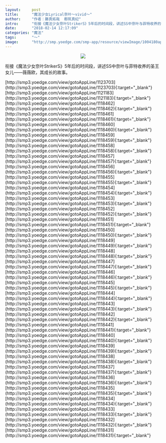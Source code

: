 ```yaml
---
layout:     post
title:      "魔法少女Lyrical奈叶～vivid～"
author:     "作者：藤真拓哉  都筑真纪"
intro:      "衔接《魔法少女奈叶StrikerS》5年后的时间段，讲述SS中奈叶与菲特收养的圣王女儿——薇薇欧，其成长的故事。"
date:       "2018-02-14 12:17:09"
categories: "魔法"
tags:       "～"
image:      "http://smp.yoedge.com/smp-app/resource/viewImage/1004180appline.png"
---
```

<div style="text-align: center">
<p><img src="http://smp.yoedge.com/smp-app/resource/viewImage/1004180appline.png"/></p>
</div>
<p class="post-meta">
<span>衔接《魔法少女奈叶StrikerS》5年后的时间段，讲述SS中奈叶与菲特收养的圣王女儿——薇薇欧，其成长的故事。</span>
</p>
[http://smp3.yoedge.com/view/gotoAppLine/1123703](http://smp3.yoedge.com/view/gotoAppLine/1123703){:target="_blank"}
[http://smp3.yoedge.com/view/gotoAppLine/1121183](http://smp3.yoedge.com/view/gotoAppLine/1121183){:target="_blank"}
[http://smp3.yoedge.com/view/gotoAppLine/1118462](http://smp3.yoedge.com/view/gotoAppLine/1118462){:target="_blank"}
[http://smp3.yoedge.com/view/gotoAppLine/1118461](http://smp3.yoedge.com/view/gotoAppLine/1118461){:target="_blank"}
[http://smp3.yoedge.com/view/gotoAppLine/1118460](http://smp3.yoedge.com/view/gotoAppLine/1118460){:target="_blank"}
[http://smp3.yoedge.com/view/gotoAppLine/1118459](http://smp3.yoedge.com/view/gotoAppLine/1118459){:target="_blank"}
[http://smp3.yoedge.com/view/gotoAppLine/1118458](http://smp3.yoedge.com/view/gotoAppLine/1118458){:target="_blank"}
[http://smp3.yoedge.com/view/gotoAppLine/1118457](http://smp3.yoedge.com/view/gotoAppLine/1118457){:target="_blank"}
[http://smp3.yoedge.com/view/gotoAppLine/1118456](http://smp3.yoedge.com/view/gotoAppLine/1118456){:target="_blank"}
[http://smp3.yoedge.com/view/gotoAppLine/1118455](http://smp3.yoedge.com/view/gotoAppLine/1118455){:target="_blank"}
[http://smp3.yoedge.com/view/gotoAppLine/1118454](http://smp3.yoedge.com/view/gotoAppLine/1118454){:target="_blank"}
[http://smp3.yoedge.com/view/gotoAppLine/1118453](http://smp3.yoedge.com/view/gotoAppLine/1118453){:target="_blank"}
[http://smp3.yoedge.com/view/gotoAppLine/1118452](http://smp3.yoedge.com/view/gotoAppLine/1118452){:target="_blank"}
[http://smp3.yoedge.com/view/gotoAppLine/1118451](http://smp3.yoedge.com/view/gotoAppLine/1118451){:target="_blank"}
[http://smp3.yoedge.com/view/gotoAppLine/1118450](http://smp3.yoedge.com/view/gotoAppLine/1118450){:target="_blank"}
[http://smp3.yoedge.com/view/gotoAppLine/1118449](http://smp3.yoedge.com/view/gotoAppLine/1118449){:target="_blank"}
[http://smp3.yoedge.com/view/gotoAppLine/1118448](http://smp3.yoedge.com/view/gotoAppLine/1118448){:target="_blank"}
[http://smp3.yoedge.com/view/gotoAppLine/1118447](http://smp3.yoedge.com/view/gotoAppLine/1118447){:target="_blank"}
[http://smp3.yoedge.com/view/gotoAppLine/1118446](http://smp3.yoedge.com/view/gotoAppLine/1118446){:target="_blank"}
[http://smp3.yoedge.com/view/gotoAppLine/1118445](http://smp3.yoedge.com/view/gotoAppLine/1118445){:target="_blank"}
[http://smp3.yoedge.com/view/gotoAppLine/1118444](http://smp3.yoedge.com/view/gotoAppLine/1118444){:target="_blank"}
[http://smp3.yoedge.com/view/gotoAppLine/1118443](http://smp3.yoedge.com/view/gotoAppLine/1118443){:target="_blank"}
[http://smp3.yoedge.com/view/gotoAppLine/1118442](http://smp3.yoedge.com/view/gotoAppLine/1118442){:target="_blank"}
[http://smp3.yoedge.com/view/gotoAppLine/1118441](http://smp3.yoedge.com/view/gotoAppLine/1118441){:target="_blank"}
[http://smp3.yoedge.com/view/gotoAppLine/1118440](http://smp3.yoedge.com/view/gotoAppLine/1118440){:target="_blank"}
[http://smp3.yoedge.com/view/gotoAppLine/1118439](http://smp3.yoedge.com/view/gotoAppLine/1118439){:target="_blank"}
[http://smp3.yoedge.com/view/gotoAppLine/1118438](http://smp3.yoedge.com/view/gotoAppLine/1118438){:target="_blank"}
[http://smp3.yoedge.com/view/gotoAppLine/1118437](http://smp3.yoedge.com/view/gotoAppLine/1118437){:target="_blank"}
[http://smp3.yoedge.com/view/gotoAppLine/1118436](http://smp3.yoedge.com/view/gotoAppLine/1118436){:target="_blank"}
[http://smp3.yoedge.com/view/gotoAppLine/1118435](http://smp3.yoedge.com/view/gotoAppLine/1118435){:target="_blank"}
[http://smp3.yoedge.com/view/gotoAppLine/1118434](http://smp3.yoedge.com/view/gotoAppLine/1118434){:target="_blank"}
[http://smp3.yoedge.com/view/gotoAppLine/1118433](http://smp3.yoedge.com/view/gotoAppLine/1118433){:target="_blank"}
[http://smp3.yoedge.com/view/gotoAppLine/1118432](http://smp3.yoedge.com/view/gotoAppLine/1118432){:target="_blank"}
[http://smp3.yoedge.com/view/gotoAppLine/1118431](http://smp3.yoedge.com/view/gotoAppLine/1118431){:target="_blank"}


